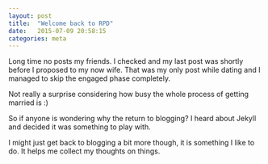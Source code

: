 ```yaml
---
layout: post
title:  "Welcome back to RPD"
date:   2015-07-09 20:58:15
categories: meta
---
```


Long time no posts my friends. I checked and my last post was shortly before I proposed to my now wife. That was my only post while dating and I managed to skip the engaged phase completely.

Not really a surprise considering how busy the whole process of getting married is :)

So if anyone is wondering why the return to blogging? I heard about Jekyll and decided it was something to play with. 

I might just get back to blogging a bit more though, it is something I like to do. It helps me collect my thoughts on things.
